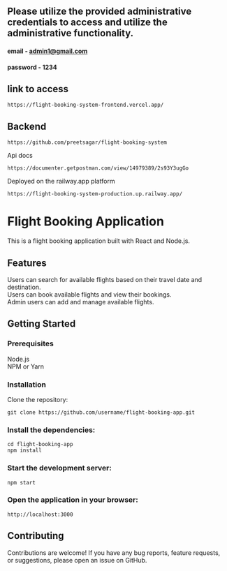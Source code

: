 ## Please utilize the provided administrative credentials to access and utilize the administrative functionality.
#### email - admin1@gmail.com
#### password - 1234


## link to access
```
https://flight-booking-system-frontend.vercel.app/
```

## Backend
```
https://github.com/preetsagar/flight-booking-system
```
Api docs
```
https://documenter.getpostman.com/view/14979389/2s93Y3ugGo
```
Deployed on the railway.app platform
```
https://flight-booking-system-production.up.railway.app/
```



# Flight Booking Application
 This is a flight booking application built with React and Node.js.


## Features
Users can search for available flights based on their travel date and destination.  
Users can book available flights and view their bookings.  
Admin users can add and manage available flights.  
## Getting Started
### Prerequisites
Node.js  
NPM or Yarn  
### Installation
Clone the repository:  
```
git clone https://github.com/username/flight-booking-app.git
```
### Install the dependencies:
```
cd flight-booking-app
npm install
```
### Start the development server:
```
npm start
```
### Open the application in your browser:
```
http://localhost:3000
```
## Contributing
Contributions are welcome! If you have any bug reports, feature requests, or suggestions, please open an issue on GitHub.
